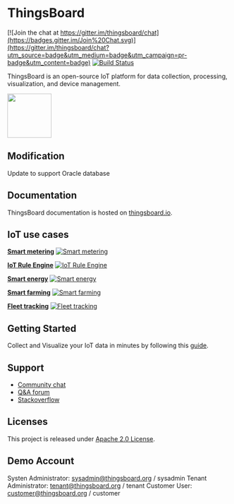 # ThingsBoard 
[![Join the chat at https://gitter.im/thingsboard/chat](https://badges.gitter.im/Join%20Chat.svg)](https://gitter.im/thingsboard/chat?utm_source=badge&utm_medium=badge&utm_campaign=pr-badge&utm_content=badge)
[![Build Status](https://travis-ci.org/thingsboard/thingsboard.svg?branch=master)](https://travis-ci.org/thingsboard/thingsboard)

ThingsBoard is an open-source IoT platform for data collection, processing, visualization, and device management.

<img src="./img/logo.png?raw=true" width="100" height="100">

## Modification

Update to support Oracle database

## Documentation

ThingsBoard documentation is hosted on [thingsboard.io](https://thingsboard.io/docs).

## IoT use cases

[**Smart metering**](https://thingsboard.io/smart-metering/)
[![Smart metering](https://user-images.githubusercontent.com/8308069/31455788-6888a948-aec1-11e7-9819-410e0ba785e0.gif "Smart metering")](https://thingsboard.io/smart-metering/)

[**IoT Rule Engine**](https://thingsboard.io/docs/user-guide/rule-engine-2-0/re-getting-started/)
[![IoT Rule Engine](https://thingsboard.io/images/demo/send-email-rule-chain.gif "IoT Rule Engine")](https://thingsboard.io/docs/user-guide/rule-engine-2-0/re-getting-started/)

[**Smart energy**](https://thingsboard.io/smart-energy/)
[![Smart energy](https://cloud.githubusercontent.com/assets/8308069/24495682/aebd45d0-153e-11e7-8de4-7360ed5b41ae.gif "Smart energy")](https://thingsboard.io/smart-energy/)

[**Smart farming**](https://thingsboard.io/smart-farming/)
[![Smart farming](https://cloud.githubusercontent.com/assets/8308069/24496824/10dc1144-1542-11e7-8aa1-5d3a281d5a1a.gif "Smart farming")](https://thingsboard.io/smart-farming/)

[**Fleet tracking**](https://thingsboard.io/fleet-tracking/)
[![Fleet tracking](https://cloud.githubusercontent.com/assets/8308069/24497169/3a1a61e0-1543-11e7-8d55-3c8a13f35634.gif "Fleet tracking")](https://thingsboard.io/fleet-tracking/)

## Getting Started

Collect and Visualize your IoT data in minutes by following this [guide](https://thingsboard.io/docs/getting-started-guides/helloworld/).

## Support

 - [Community chat](https://gitter.im/thingsboard/chat)
 - [Q&A forum](https://groups.google.com/forum/#!forum/thingsboard)
 - [Stackoverflow](http://stackoverflow.com/questions/tagged/thingsboard)

## Licenses

This project is released under [Apache 2.0 License](./LICENSE).


## Demo Account

Systen Administrator: sysadmin@thingsboard.org / sysadmin
Tenant Administrator: tenant@thingsboard.org / tenant
Customer User: customer@thingsboard.org / customer
